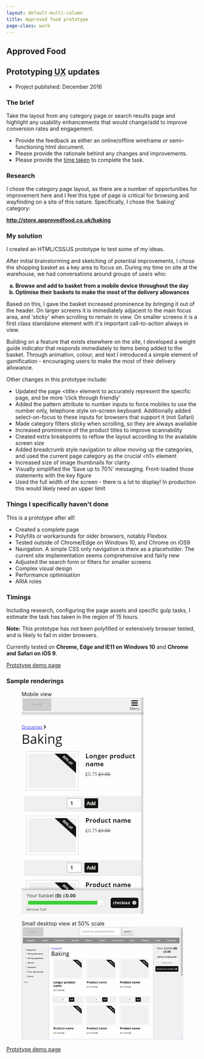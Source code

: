 ```yaml
---
layout: default-multi-column
title: Approved food prototype
page-class: work
---
```



<section class="content__primary  content-primary__single-column">
<h1 class="post--head__primary">Approved Food</h1>
<h2 class="post--head__subhead">Prototyping <abbr title="User experience">UX</abbr> updates</h2>

<ul class="project__meta  no-marker">
                  <li>
                   Project published:
                    <time datetime="2016-12" class="project__meta--date">
                         December 2016
                     </time>
                    </li> 
                </ul>

<h3>The brief</h3>
 <p>
Take the layout from any category page or search results page and highlight any usability enhancements that would change/add to improve conversion rates and engagement.
</p>
 <ul>
    <li>Provide the feedback as either an online/offline wireframe or semi&ndash;functioning html document.</li>
    <li>Please provide the rationale behind any changes and improvements.</li>
    <li>Please provide the <a href="#timings">time taken</a> to complete the task.</li>
</ul>



<h3>Research</h3>
<p>I chose the category page layout, as there are a number of opportunities for improvement here and I feel this type of page is critical for browsing and wayfinding on a site of this nature. Specifically, I chose the &lsquo;baking&rsquo; category: </p>
<p><b><a href="http://store.approvedfood.co.uk/baking">http://store.approvedfood.co.uk/baking</a></b></p>

<h3>My solution</h3>
<p>I created an HTML/CSS/JS prototype to test some of my ideas.</p>
<p>After initial brainstorming and sketching of potential improvements, I chose the shopping basket as a key area to focus on. During my time on site at the warehouse, we had conversations around groups of users who: </p>
<ul style="list-style-type:lower-alpha; font-weight:bold;">
    <li>Browse and add to basket from a mobile device throughout the day</li>
    <li>Optimise their baskets to make the most of the delivery allowances</li>
</ul>

<p>Based on this, I gave the basket increased prominence by bringing it out of the header. On larger screens it is immediately adjacent to the main focus area, and 'sticky' when scrolling to remain in view. On smaller screens it is a first class standalone element with it's important call-to-action always in view.</p>
<p>Building on a feature that exists elsewhere on the site, I developed a weight guide indicator that responds immediately to items being added to the basket. Through animation, colour, and text I introduced a simple element of gamification - encouraging users to make the most of their delivery allowance.</p>
<p>Other changes in this prototype include:</p>
<ul>
    <li>Updated the page &lt;title&gt; element to accurately represent the specific page, and be more &lsquo;click through friendly&rsquo;</li>
    <li>Added the pattern attribute to number inputs to force mobiles to use the number only, telephone style on-screen keyboard. Additionally added select-on-focus to these inputs for browsers that support it (not Safari)</li>
    <li>Made category filters sticky when scrolling, so they are always available</li>
    <li>Increased prominence of the product titles to improve scannability</li>
    <li>Created extra breakpoints to reflow the layout according to the available screen size</li>
    <li>Added breadcrumb style navigation to allow moving up the categories, and used the current page category as the crucial &lt;h1&gt; element</li>
    <li>Increased size of image thumbnails for clarity</li>
    <li>Visually simplified the &lsquo;Save up to 70%&rsquo; messaging. Front-loaded those statements with the key figure</li>
    <li>Used the full width of the screen - there is a lot to display! In production this would likely need an upper limit</li>
</ul>

<h3>Things I specifically haven't done</h3>
<p>This is a prototype after all!</p>
<ul>
    <li>Created a complete page</li>
    <li>Polyfills or workarounds for older browsers, notably Flexbox</li>
    <li>Tested outside of Chrome/Edge on Windows 10, and Chrome on iOS9</li>
    <li>Navigation. A simple CSS only navigation is there as a placeholder. The current site implementation seems comprehensive and fairly new</li>
    <li>Adjusted the search form or filters for smaller screens</li>
    <li>Complex visual design</li>
    <li>Performance optimisation</li>
    <li>ARIA roles</li>
</ul>

<h3><a name="timings" id="timings"></a>Timings</h3>
<p>Including research, configuring the page assets and specific gulp tasks, I estimate the task has taken in the region of 15 hours.</p>

<div class="callout callout--full"><p><b>Note:</b> This prototype has not been polyfilled or extensively browser tested, and is likely to fail in older browsers.</p>
<p>Currently tested on <b>Chrome, Edge and IE11 on Windows 10</b> and <b>Chrome and Safari on iOS 9</b>.</p></div>

<p>
    <a class="read-more" href="demo/">Prototype demo page</a>
</p>

<h3>Sample renderings</h3>
<figure class="project--image email-sample">
    <figcaption>Mobile view</figcaption>
    <img src="assets/images/iphone-100.jpg" alt="mobile screenshot">
</figure>

<figure class="project--image email-sample">
    <figcaption>Small desktop view at 50% scale</figcaption>
    <img src="assets/images/desktop-50.jpg" alt="Desktop screenshot">
</figure>

<p>
    <a class="read-more" href="demo/">Prototype demo page</a>
</p>


</section>

